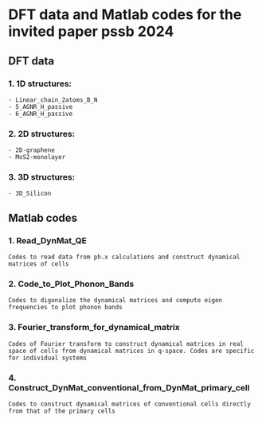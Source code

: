 # DFT data and Matlab codes for the invited paper pssb 2024

## DFT data
### 1. 1D structures:
	- Linear_chain_2atoms_B_N
	- 5_AGNR_H_passive
	- 6_AGNR_H_passive
### 2. 2D structures:
	- 2D-graphene
	- MoS2-monolayer

### 3. 3D structures:
	- 3D_Silicon

## Matlab codes
### 1. Read_DynMat_QE
	Codes to read data from ph.x calculations and construct dynamical matrices of cells
### 2. Code_to_Plot_Phonon_Bands
	Codes to digonalize the dynamical matrices and compute eigen frequencies to plot phonon bands
### 3. Fourier_transform_for_dynamical_matrix
	Codes of Fourier transform to construct dynamical matrices in real space of cells from dynamical matrices in q-space. Codes are specific for individual systems
### 4. Construct_DynMat_conventional_from_DynMat_primary_cell
	Codes to construct dynamical matrices of conventional cells directly from that of the primary cells